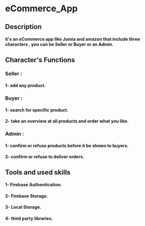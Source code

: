 # eCommerce_App

## Description
#### 
#### it's an eCommerce app like Jumia and amazon that include three characters , you can be Seller or Buyer or an Admin.

## Character's Functions

### Seller :
#### 1- add any product.

### Buyer :
#### 1- search for specific product.
#### 2- take an overview at all products and order what you like.

### Admin :
#### 1- confirm or refuse products before it be shown to buyers.
#### 2- confirm or refuse to deliver orders.

## Tools and used skills
#### 1- Firebase Authentication.
#### 2- Firebase Storage.
#### 3- Local Storage.
#### 4- third party libraries.
